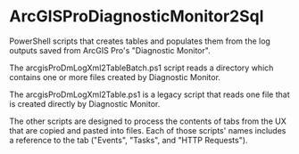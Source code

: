 # ArcGISProDiagnosticMonitor2Sql
PowerShell scripts that creates tables and populates them from the log outputs saved from ArcGIS Pro's "Diagnostic Monitor".

The arcgisProDmLogXml2TableBatch.ps1 script reads a directory which contains one or more files created by Diagnostic Monitor.

The arcgisProDmLogXml2Table.ps1 is a legacy script that reads one file that is created directly by Diagnostic Monitor.

The other scripts are designed to process the contents of tabs from the UX that are copied and pasted into files.  Each 
of those scripts' names includes a reference to the tab ("Events", "Tasks", and "HTTP Requests").
